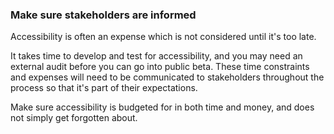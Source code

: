 ### Make sure stakeholders are informed

Accessibility is often an expense which is not considered until it's too late.

It takes time to develop and test for accessibility, and you may need an external audit before you can go into public beta. These time constraints and expenses will need to be communicated to stakeholders throughout the process so that it's part of their expectations. 

Make sure accessibility is budgeted for in both time and money, and does not simply get forgotten about.
